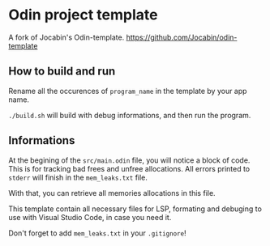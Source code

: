 # Odin project template

A fork of Jocabin's Odin-template. https://github.com/Jocabin/odin-template

## How to build and run

Rename all the occurences of `program_name` in the template by your app name.

`./build.sh` will build with debug informations, and then run the program.

## Informations

At the begining of the `src/main.odin` file, you will notice a block of code. This is for tracking bad frees and unfree allocations. All errors printed to `stderr` will finish in the `mem_leaks.txt` file.

With that, you can retrieve all memories allocations in this file.

This template contain all necessary files for LSP, formating and debuging to use with Visual Studio Code, in case you need it.

Don't forget to add `mem_leaks.txt` in your `.gitignore`!
